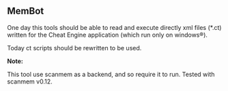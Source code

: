 
## MemBot

One day this tools should be able to read and execute directly xml
files (\*.ct) written for the Cheat Engine application (which run only
on windows®).

Today ct scripts should be rewritten to be used.

__Note:__

This tool use scanmem as a backend, and so require it to run.
Tested with scanmem v0.12.

